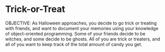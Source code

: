# Trick-or-Treat
OBJECTIVE: As Halloween approaches, you decide to go trick or treating with friends, and want to document your memories using your knowledge of object-oriented programming. Some of your friends decide to be witches, and some decide to be ghosts. All of you are trick or treaters, and all of you want to keep track of the total amount of candy you get.
